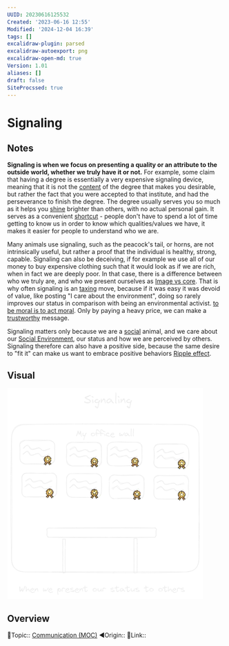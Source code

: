 ```yaml
---
UUID: 20230616125532
Created: '2023-06-16 12:55'
Modified: '2024-12-04 16:39'
tags: []
excalidraw-plugin: parsed
excalidraw-autoexport: png
excalidraw-open-md: true
Version: 1.01
aliases: []
draft: false
SiteProcssed: true
---
```


# Signaling

## Notes

**Signaling is when we focus on presenting a quality or an attribute to the outside world, whether we truly have it or not.**
For example, some claim that having a degree is essentially a very expensive signaling device, meaning that it is not the [content](/notes/intrinsic.md) of the degree that makes you desirable, but rather the fact that you were accepted to that institute, and had the perseverance to finish the degree. The degree usually serves you so much as it helps you [shine](/notes/instrumental.md) brighter than others, with no actual personal gain. It serves as a convenient [shortcut](/notes/mental-shortcuts.md) - people don't have to spend a lot of time getting to know us in order to know which qualities/values we have, it makes it easier for people to understand who we are.

Many animals use signaling, such as the peacock's tail, or horns, are not intrinsically useful, but rather a proof that the individual is healthy, strong, capable.
Signaling can also be deceiving, if for example we use all of our money to buy expensive clothing such that it would look as if we are rich, when in fact we are deeply poor.
In that case, there is a difference between who we truly are, and who we present ourselves as [Image vs core](/notes/form-vs-essence.md). That is why often signaling is an [taxing](/notes/struggle.md) move, because if it was easy it was devoid of value, like posting "I care about the environment", doing so rarely improves our status in comparison with being an environmental activist. [to be moral is to act moral](/notes/to-be-moral-is-to-act-moral.md). Only by paying a heavy price, we can make a [trustworthy](/notes/trust.md) message.

Signaling matters only because we are a [social](/notes/human-is-a-social-being.md) animal, and we care about our [Social Environment](/notes/social-environment.md), our status and how we are perceived by others. Signaling therefore can also have a positive side, because the same desire to "fit it" can make us want to embrace positive behaviors [Ripple effect](/notes/ripple-effect.md).

## Visual

![Signaling.webp](/notes/signaling.webp)

## Overview
🔼Topic:: [Communication (MOC)](/mocs/communication-moc.md)
◀Origin::
🔗Link::

